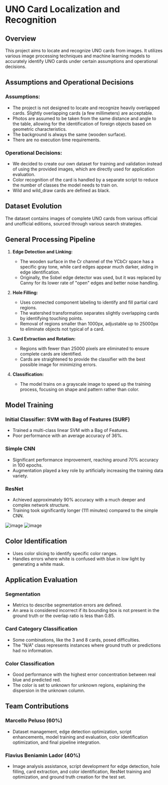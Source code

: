 
# UNO Card Localization and Recognition

## Overview
This project aims to locate and recognize UNO cards from images. It utilizes various image processing techniques and machine learning models to accurately identify UNO cards under certain assumptions and operational decisions.

## Assumptions and Operational Decisions

### Assumptions:
- The project is not designed to locate and recognize heavily overlapped cards. Slightly overlapping cards (a few millimeters) are acceptable.
- Photos are assumed to be taken from the same distance and angle to the table, allowing for the identification of foreign objects based on geometric characteristics.
- The background is always the same (wooden surface).
- There are no execution time requirements.

### Operational Decisions:
- We decided to create our own dataset for training and validation instead of using the provided images, which are directly used for application evaluation.
- Color recognition of the card is handled by a separate script to reduce the number of classes the model needs to train on.
- Wild and wild_draw cards are defined as black.

## Dataset Evolution
The dataset contains images of complete UNO cards from various official and unofficial editions, sourced through various search strategies.

## General Processing Pipeline

1. **Edge Detection and Linking:**
   - The wooden surface in the Cr channel of the YCbCr space has a specific gray tone, while card edges appear much darker, aiding in edge identification.
   - Originally, the Sobel edge detector was used, but it was replaced by Canny for its lower rate of "open" edges and better noise handling.

2. **Hole Filling:**
   - Uses connected component labeling to identify and fill partial card regions.
   - The watershed transformation separates slightly overlapping cards by identifying touching points.
   - Removal of regions smaller than 1000px, adjustable up to 25000px to eliminate objects not typical of a card.

3. **Card Extraction and Rotation:**
   - Regions with fewer than 25000 pixels are eliminated to ensure complete cards are identified.
   - Cards are straightened to provide the classifier with the best possible image for minimizing errors.

4. **Classification:**
   - The model trains on a grayscale image to speed up the training process, focusing on shape and pattern rather than color.

## Model Training

### Initial Classifier: SVM with Bag of Features (SURF)
- Trained a multi-class linear SVM with a Bag of Features.
- Poor performance with an average accuracy of 36%.

### Simple CNN
- Significant performance improvement, reaching around 70% accuracy in 100 epochs.
- Augmentation played a key role by artificially increasing the training data variety.

### ResNet
- Achieved approximately 90% accuracy with a much deeper and complex network structure.
- Training took significantly longer (111 minutes) compared to the simple CNN.

![image](https://github.com/FBLador/progetto-UNO/assets/44242903/41787104-25d7-449d-9455-c288d4503aa3)
![image](https://github.com/FBLador/progetto-UNO/assets/44242903/4f63f1e1-e383-4058-85c3-a7909905e374)

## Color Identification
- Uses color slicing to identify specific color ranges.
- Handles errors where white is confused with blue in low light by generating a white mask.

## Application Evaluation

### Segmentation
- Metrics to describe segmentation errors are defined.
- An area is considered incorrect if its bounding box is not present in the ground truth or the overlap ratio is less than 0.85.

### Card Category Classification
- Some combinations, like the 3 and 8 cards, posed difficulties.
- The "N/A" class represents instances where ground truth or predictions had no information.

### Color Classification
- Good performance with the highest error concentration between real blue and predicted red.
- The color is set to unknown for unknown regions, explaining the dispersion in the unknown column.

## Team Contributions

### Marcello Peluso (60%)
- Dataset management, edge detection optimization, script enhancements, model training and evaluation, color identification optimization, and final pipeline integration.

### Flavius Beniamin Lador (40%)
- Image analysis assistance, script development for edge detection, hole filling, card extraction, and color identification, ResNet training and optimization, and ground truth creation for the test set.
